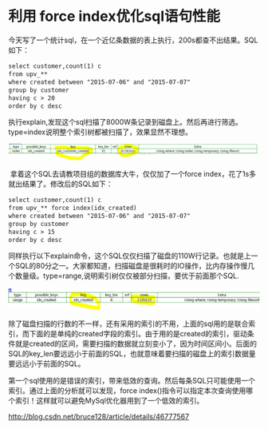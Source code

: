 # 利用 force index优化sql语句性能

​    今天写了一个统计sql，在一个近亿条数据的表上执行，200s都查不出结果。SQL如下：

```
select customer,count(1) c  
from upv_**  
where created between "2015-07-06" and "2015-07-07"  
group by customer   
having c > 20  
order by c desc  
```

​    执行explain,发现这个sql扫描了8000W条记录到磁盘上。然后再进行筛选。type=index说明整个索引树都被扫描了，效果显然不理想。

![20150706181220392](image-201710200933/20150706181220392.png)



​    拿着这个SQL去请教项目组的数据库大牛，仅仅加了一个force index，花了1s多就出结果了。修改后的SQL如下：

```
select customer,count(1) c  
from upv_** force index(idx_created)  
where created between "2015-07-06" and "2015-07-07"  
group by customer   
having c > 15  
order by c desc  
```

​    同样执行以下explain命令，这个SQL仅仅扫描了磁盘的110W行记录。也就是上一个SQL的80分之一。大家都知道，扫描磁盘是很耗时的IO操作，比内存操作慢几个数量级。type=range,说明索引树仅仅被部分扫描，要优于前面那个SQL.

![20150706182039710](image-201710200933/20150706182039710.png)



​    除了磁盘扫描的行数的不一样，还有采用的索引的不用，上面的sql用的是联合索引，而下面的是单纯的created字段的索引。由于用的是created的索引，驱动条件就是created的区间，需要扫描的数据就立刻变小了，因为时间区间小。后面的SQL的key_len要远远小于前面的SQL，也就意味着要扫描的磁盘上的索引数据量要远远小于前面的SQL。

​    第一个sql使用的是错误的索引，带来低效的查询。然后每条SQL只可能使用一个索引。通过上面的分析就可以发现，force index()指令可以指定本次查询使用哪个索引！这样就可以避免MySql优化器用到了一个低效的索引。







http://blog.csdn.net/bruce128/article/details/46777567
